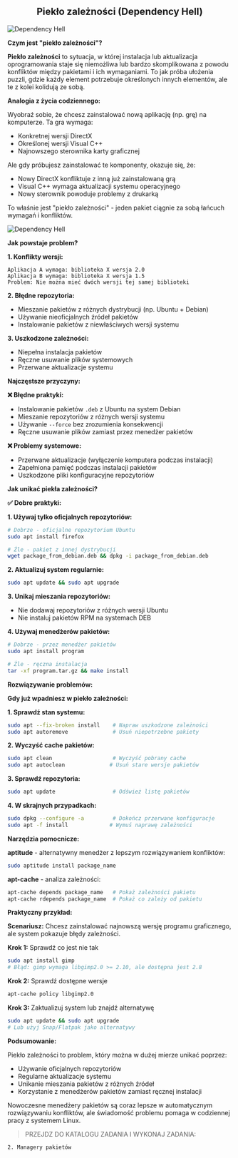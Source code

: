 <h2 align="center">Piekło zależności (Dependency Hell)</h2>

![Dependency Hell](../../../grafiki/1_04_4_1_clephell.png)

**Czym jest "piekło zależności"?**

**Piekło zależności** to sytuacja, w której instalacja lub aktualizacja oprogramowania staje się niemożliwa lub bardzo skomplikowana z powodu konfliktów między pakietami i ich wymaganiami. To jak próba ułożenia puzzli, gdzie każdy element potrzebuje określonych innych elementów, ale te z kolei kolidują ze sobą.

**Analogia z życia codziennego:**

Wyobraź sobie, że chcesz zainstalować nową aplikację (np. grę) na komputerze. Ta gra wymaga:
- Konkretnej wersji DirectX
- Określonej wersji Visual C++
- Najnowszego sterownika karty graficznej

Ale gdy próbujesz zainstalować te komponenty, okazuje się, że:
- Nowy DirectX konfliktuje z inną już zainstalowaną grą
- Visual C++ wymaga aktualizacji systemu operacyjnego
- Nowy sterownik powoduje problemy z drukarką

To właśnie jest "piekło zależności" - jeden pakiet ciągnie za sobą łańcuch wymagań i konfliktów.

![Dependency Hell](../../../grafiki/1_04_4_2_clephell2.png)

**Jak powstaje problem?**

**1. Konflikty wersji:**
```
Aplikacja A wymaga: biblioteka X wersja 2.0
Aplikacja B wymaga: biblioteka X wersja 1.5
Problem: Nie można mieć dwóch wersji tej samej biblioteki
```

**2. Błędne repozytoria:**
- Mieszanie pakietów z różnych dystrybucji (np. Ubuntu + Debian)
- Używanie nieoficjalnych źródeł pakietów
- Instalowanie pakietów z niewłaściwych wersji systemu

**3. Uszkodzone zależności:**
- Niepełna instalacja pakietów
- Ręczne usuwanie plików systemowych
- Przerwane aktualizacje systemu

**Najczęstsze przyczyny:**

**❌ Błędne praktyki:**
- Instalowanie pakietów `.deb` z Ubuntu na system Debian
- Mieszanie repozytoriów z różnych wersji systemu
- Używanie `--force` bez zrozumienia konsekwencji
- Ręczne usuwanie plików zamiast przez menedżer pakietów

**❌ Problemy systemowe:**
- Przerwane aktualizacje (wyłączenie komputera podczas instalacji)
- Zapełniona pamięć podczas instalacji pakietów
- Uszkodzone pliki konfiguracyjne repozytoriów

**Jak unikać piekła zależności?**

**✅ Dobre praktyki:**

**1. Używaj tylko oficjalnych repozytoriów:**
```bash
# Dobrze - oficjalne repozytorium Ubuntu
sudo apt install firefox

# Źle - pakiet z innej dystrybucji
wget package_from_debian.deb && dpkg -i package_from_debian.deb
```

**2. Aktualizuj system regularnie:**
```bash
sudo apt update && sudo apt upgrade
```

**3. Unikaj mieszania repozytoriów:**
- Nie dodawaj repozytoriów z różnych wersji Ubuntu
- Nie instaluj pakietów RPM na systemach DEB

**4. Używaj menedżerów pakietów:**
```bash
# Dobrze - przez menedżer pakietów
sudo apt install program

# Źle - ręczna instalacja
tar -xf program.tar.gz && make install
```

**Rozwiązywanie problemów:**

**Gdy już wpadniesz w piekło zależności:**

**1. Sprawdź stan systemu:**
```bash
sudo apt --fix-broken install    # Napraw uszkodzone zależności
sudo apt autoremove              # Usuń niepotrzebne pakiety
```

**2. Wyczyść cache pakietów:**
```bash
sudo apt clean                   # Wyczyść pobrany cache
sudo apt autoclean              # Usuń stare wersje pakietów
```

**3. Sprawdź repozytoria:**
```bash
sudo apt update                  # Odśwież listę pakietów
```

**4. W skrajnych przypadkach:**
```bash
sudo dpkg --configure -a         # Dokończ przerwane konfiguracje
sudo apt -f install             # Wymuś naprawę zależności
```

**Narzędzia pomocnicze:**

**aptitude** - alternatywny menedżer z lepszym rozwiązywaniem konfliktów:
```bash
sudo aptitude install package_name
```

**apt-cache** - analiza zależności:
```bash
apt-cache depends package_name   # Pokaż zależności pakietu
apt-cache rdepends package_name  # Pokaż co zależy od pakietu
```

**Praktyczny przykład:**

**Scenariusz:** Chcesz zainstalować najnowszą wersję programu graficznego, ale system pokazuje błędy zależności.

**Krok 1:** Sprawdź co jest nie tak
```bash
sudo apt install gimp
# Błąd: gimp wymaga libgimp2.0 >= 2.10, ale dostępna jest 2.8
```

**Krok 2:** Sprawdź dostępne wersje
```bash
apt-cache policy libgimp2.0
```

**Krok 3:** Zaktualizuj system lub znajdź alternatywę
```bash
sudo apt update && sudo apt upgrade
# Lub użyj Snap/Flatpak jako alternatywy
```

**Podsumowanie:**

Piekło zależności to problem, który można w dużej mierze unikać poprzez:
- Używanie oficjalnych repozytoriów
- Regularne aktualizacje systemu
- Unikanie mieszania pakietów z różnych źródeł
- Korzystanie z menedżerów pakietów zamiast ręcznej instalacji

Nowoczesne menedżery pakietów są coraz lepsze w automatycznym rozwiązywaniu konfliktów, ale świadomość problemu pomaga w codziennej pracy z systemem Linux.


>PRZEJDZ DO KATALOGU ZADANIA I WYKONAJ ZADANIA:

```
2. Managery pakietów
```